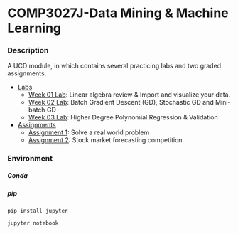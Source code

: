 # COMP3027J-Data Mining & Machine Learning

### Description
A UCD module, in which contains several practicing labs and two graded assignments. 
- [Labs](Labs)
    - [Week 01 Lab](Labs/lab_1/Week_01_Lab.ipynb): Linear algebra review & Import and visualize your data.
    - [Week 02 Lab](Labs/lab_1/Week_01_Lab.ipynb): Batch Gradient Descent (GD), Stochastic GD and Mini-batch GD
    - [Week 03 Lab](Labs/lab_1/Week_01_Lab.ipynb): Higher Degree Polynomial Regression & Validation
- [Assignments](Assignments)
    - [Assignment 1](Assignments/Assignment_1/Assignment_1_total.ipynb): Solve a real world problem
    - [Assignment 2](Assignments/Assignment_2/Assignment_2_total.ipynb): Stock market forecasting competition

### Environment
##### Conda


##### pip
```shell
pip install jupyter
```

```shell
jupyter notebook
```